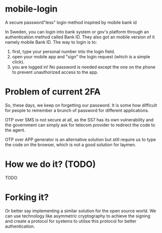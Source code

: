 # mobile-login
A secure password"less" login method inspired by mobile bank id

In Sweden, you can login into bank system or gov's platform through an authentication method called Bank ID. They also got an mobile version of it namely mobile Bank ID.
The way to login is to:
1. first, type your personal number into the login field.
2. open your mobile app and "sign" the login request (which is a simple click).
3. you are logged in! No password is needed except the one on the phone to prevent unauthorized access to the app.

# Problem of current 2FA
So, these days, we keep on forgetting our password. It is some how difficult for people to remember a brunch of password for different applications.

OTP over SMS is not secure at all, as the SS7 has its own vulnerability and the government can simply ask for telecom provider to redirect the code to the agent.

OTP over APP generator is an alternative solution but still require us to type the code on the browser, which is not a good solution for laymen. 

# How we do it? (TODO)
TODO

# Forking it?
Or better say implementing a similar solution for the open source world.
We can use technology like asymmetric cryptography to achieve the signing and create a protocol  for systems to utilise this protocol for better authentication. 




